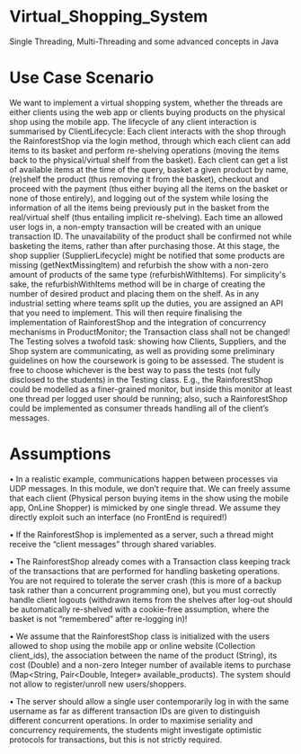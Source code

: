 # Virtual_Shopping_System
Single Threading, Multi-Threading and some advanced concepts in Java

# Use Case Scenario
We want to implement a virtual shopping system, whether the threads are either clients using the web app or clients buying products on the physical shop using the mobile app. The lifecycle of any client interaction is summarised by ClientLifecycle: Each client interacts with the shop through the RainforestShop via the login method, through which each client can add items to its basket and perform re-shelving operations (moving the items back to the physical/virtual shelf from the basket). Each client can get a list of available items at the time of the query, basket a given product by name, (re)shelf the product (thus removing it from the basket), checkout and proceed with the payment (thus either buying all the items on the basket or none of those entirely), and logging out of the system while losing the information of all the items being previously put in the basket from the real/virtual shelf (thus entailing implicit re-shelving). Each time an allowed user logs in, a non-empty transaction will be created with an unique transaction ID. The unavailability of the product shall be confirmed not while basketing the items, rather than after purchasing those. At this stage, the shop supplier (SupplierLifecycle) might be notified that some products are missing (getNextMissingItem) and refurbish the show with a non-zero amount of products of the same type (refurbishWithItems). For simplicity's sake, the refurbishWithItems method will be in charge of creating the number of desired product and placing them on the shelf. As in any industrial setting where teams split up the duties, you are assigned an API that you need to implement. This will then require finalising the implementation of RainforestShop and the integration of concurrency mechanisms in ProductMonitor; the Transaction class shall not be changed! The Testing solves a twofold task: showing how Clients, Suppliers, and the Shop system are communicating, as well as providing some preliminary guidelines on how the coursework is going to be assessed. The student is free to choose whichever is the best way to pass the tests (not fully disclosed to the students) in the Testing class. E.g., the RainforestShop could be modelled as a finer-grained monitor, but inside this monitor at least one thread per logged user should be running; also, such a RainforestShop could be implemented as consumer threads handling all of the client’s messages.

# Assumptions
• In a realistic example, communications happen between processes via UDP messages. In this module, we don’t require that. We can freely assume that each client (Physical person buying items in the show using the mobile app, OnLine Shopper) is mimicked by one single thread. We assume they directly exploit such an interface (no FrontEnd is required!)

• If the RainforestShop is implemented as a server, such a thread might receive the “client messages” through shared variables.

• The RainforestShop already comes with a Transaction class keeping track of the transactions that are performed for handling basketing operations. You are not required to tolerate the server crash (this is more of a backup task rather than a concurrent programming one), but you must correctly handle client logouts (withdrawn items from the shelves after log-out should be automatically re-shelved with a cookie-free assumption, where the basket is not “remembered” after re-logging in)!

• We assume that the RainforestShop class is initialized with the users allowed to shop using the mobile app or online website (Collection<String> client_ids), the association between the name of the product (String), its cost (Double) and a non-zero Integer number of available items to purchase (Map<String, Pair<Double, Integer» available_products). The system should not allow to register/unroll new users/shoppers.

• The server should allow a single user contemporarily log in with the same username as far as different transaction IDs are given to distinguish different concurrent operations. In order
to maximise seriality and concurrency requirements, the students might investigate optimistic protocols for transactions, but this is not strictly required.




